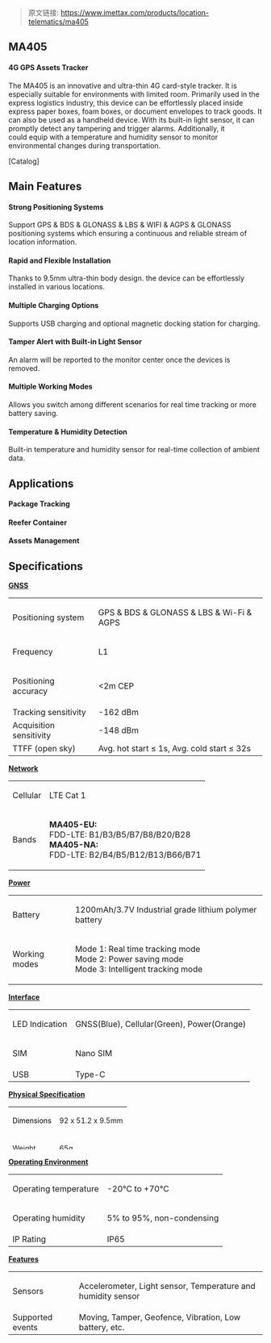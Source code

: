 > 原文链接: <https://www.imettax.com/products/location-telematics/ma405> 

 ## MA405

#### 4G GPS Assets Tracker 

The MA405 is an innovative and ultra-thin 4G card-style tracker. It is especially suitable for environments with limited room. Primarily used in the express logistics industry, this device can be effortlessly placed inside express paper boxes, foam boxes, or document envelopes to track goods. It can also be used as a handheld device. With its built-in light sensor, it can promptly detect any tampering and trigger alarms. Additionally, it could equip with a temperature and humidity sensor to monitor environmental changes during transportation.  

[Catalog]

## Main Features

#### Strong Positioning Systems  

Support GPS & BDS & GLONASS & LBS & WIFI & AGPS & GLONASS positioning systems which ensuring a continuous and reliable stream of location information.  

#### Rapid and Flexible Installation  

Thanks to 9.5mm ultra-thin body design. the device can be effortlessly installed in various locations. 

#### Multiple Charging Options  

Supports USB charging and optional magnetic docking station for charging. 

#### Tamper Alert with Built-in Light Sensor  

An alarm will be reported to the monitor center once the devices is removed.

#### Multiple Working Modes  

Allows you switch among different scenarios for real time tracking or more battery saving.  

#### Temperature & Humidity Detection  

Built-in temperature and humidity sensor for real-time collection of ambient data.  

## Applications



#### Package Tracking



#### Reefer Container  



#### Assets Management

## Specifications

[**GNSS**](#)

<table class="table table-bordered o_table"><tbody><tr><td><p><span>Positioning system</span><br></p></td><td><p><span>GPS &amp; BDS &amp; GLONASS &amp; LBS &amp; Wi-Fi &amp; AGPS</span><br></p></td></tr><tr><td><p><span>Frequency</span><br></p></td><td><p><span>L1</span><br></p></td></tr><tr><td><p><span><span>Positioning accuracy</span></span><br></p></td><td><p><span>&lt;2m CEP</span><br></p></td></tr><tr><td><span>Tracking sensitivity</span><br></td><td><span>-162 dBm</span><br></td></tr><tr><td><span>Acquisition sensitivity</span><br></td><td><span>-148 dBm</span></td></tr><tr><td><span>TTFF (open sky)</span><br></td><td><span>Avg. hot start ≤ 1s,&nbsp;Avg. cold start ≤ 32s</span><br></td></tr></tbody></table>

[**Network**](#)

<table class="table table-bordered o_table"><tbody><tr><td><p><span>Cellular</span><br></p></td><td><p><span><span>LTE&nbsp;Cat 1</span></span><br></p></td></tr><tr><td><p><span>Bands</span><br></p></td><td><p><strong><span>MA405-EU:</span></strong><span><br>FDD-LTE: B1/B3/B5/B7/B8/B20/B28<br></span><strong><span>MA405-NA:</span></strong><span><br>FDD-LTE: B2/B4/B5/B12/B13/B66/B71<br></span></p></td></tr></tbody></table>

[**Power**](#)  

<table class="table table-bordered o_table"><tbody><tr><td><p><span>Battery</span><br></p></td><td><p><span>1200mAh/3.7V Industrial grade lithium polymer battery</span><br></p></td></tr><tr><td><span>Working modes</span><br></td><td><p><span>Mode 1: Real time tracking mode<br>Mode 2: Power saving mode<br>Mode 3: Intelligent tracking mode</span><br></p></td></tr></tbody></table>

[**Interface**](#)  

<table class="table table-bordered o_table"><tbody><tr><td><p><span>LED Indication</span><br></p></td><td><p><span>GNSS(Blue), Cellular(Green), Power(Orange)</span><br></p></td></tr><tr><td><p><span>SIM</span></p></td><td><p><span>Nano SIM</span><br></p></td></tr><tr><td><span>USB</span></td><td><span>Type-C</span></td></tr></tbody></table>

[**Physical Specification**](#)  

<table class="table table-bordered o_table" style="height: 84.3281px;"><tbody><tr style="height: 42.3281px;"><td><p><span style="font-size: 14px;"><span style="color: rgb(0, 0, 0); font-size: 10.5pt;">Dimensions</span></span><br></p></td><td><p><span style="font-size: 14px;"><span style="font-size: 10.5pt;"><font>92 x 51.2 x 9.5mm</font></span></span><br></p></td></tr><tr style="height: 35px;"><td><p><span style="font-size: 14px;">Weight</span><br></p></td><td><p><span style="font-size: 14px;">65g</span></p></td></tr></tbody></table>


[**Operating Environment**](#)  

<table class="table table-bordered o_table"><tbody><tr><td><p><span>Operating temperature</span><br></p></td><td><p><span><span>-20</span><span><span>℃</span></span><span>&nbsp;to +70</span><span><span>℃</span></span></span><span></span><br></p></td></tr><tr><td><p><span><span>Operating</span>&nbsp;humidity</span><br></p></td><td><p><span>5% to 95%, non-condensing</span><br></p></td></tr><tr><td><span></span><span><span>I</span></span><span>P Rating</span><br></td><td><span>IP65</span></td></tr></tbody></table>

[**Features**](#)  

<table class="table table-bordered o_table"><tbody><tr><td><p><span>Sensors</span></p></td><td><p><span><span><span>Accelerometer, Light sensor, Temperature and humidity sensor</span></span></span><span></span><br></p></td></tr><tr><td><span>Supported events</span><br></td><td><span>Moving, Tamper, Geofence, Vibration, Low battery, etc.</span><br></td></tr></tbody></table>